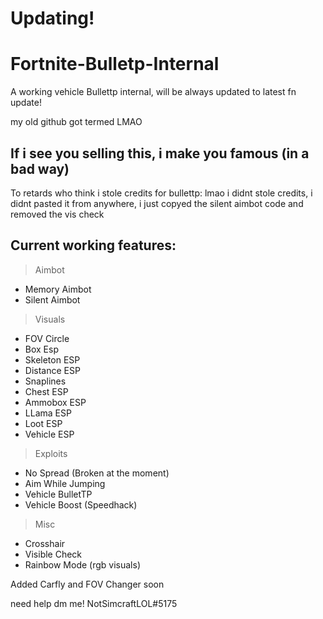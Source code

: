 # Updating!

# Fortnite-Bulletp-Internal
A working vehicle Bullettp internal, will be always updated to latest fn update!

my old github got termed LMAO

## If i see you selling this, i make you famous (in a bad way)

To retards who think i stole credits for bullettp: lmao i didnt stole credits, i didnt pasted it from anywhere, i just copyed the silent aimbot code and removed the vis check

## Current working features:

> Aimbot
 - Memory Aimbot
 - Silent Aimbot

> Visuals

 - FOV Circle
 - Box Esp
 - Skeleton ESP
 - Distance ESP
 - Snaplines
 - Chest ESP
 - Ammobox ESP
 - LLama ESP
 - Loot ESP
 - Vehicle ESP

> Exploits

 - No Spread (Broken at the moment)
 - Aim While Jumping
 - Vehicle BulletTP
 - Vehicle Boost (Speedhack)

> Misc

 - Crosshair
 - Visible Check
 - Rainbow Mode (rgb visuals)


Added Carfly and FOV Changer soon

need help dm me! NotSimcraftLOL#5175
